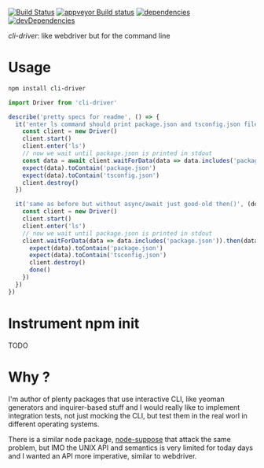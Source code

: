 [![Build Status](https://travis-ci.org/cancerberoSgx/cli-driver.png?branch=master)](https://travis-ci.org/cancerberoSgx/cli-driver) [![appveyor Build status](https://ci.appveyor.com/api/projects/status/w3ynfan159ejobkv/branch/master?svg=true)](https://ci.appveyor.com/project/cancerberoSgx/cli-driver/branch/master) [![dependencies](https://david-dm.org/cancerberosgx/cli-driver/status.svg)](https://david-dm.org/cancerberosgx/cli-driver?path=packages/cli-driver) [![devDependencies](https://david-dm.org/cancerberosgx/cli-driver/dev-status.svg)](https://david-dm.org/cancerberosgx/cli-driver-dev?path=packages/cli-driver#info=devDependencies)

*cli-driver*: like webdriver but for the command line

# Usage

```sh
npm install cli-driver
```

```js
import Driver from 'cli-driver'

describe('pretty specs for readme', () => {
  it('enter ls command should print package.json and tsconfig.json file', async () => {
    const client = new Driver()
    client.start()
    client.enter('ls')
    // now we wait until package.json is printed in stdout
    const data = await client.waitForData(data => data.includes('package.json'))
    expect(data).toContain('package.json')
    expect(data).toContain('tsconfig.json')
    client.destroy()
  })

  it('same as before but without async/await just good-old then()', (done) => {
    const client = new Driver()
    client.start()
    client.enter('ls')
    // now we wait until package.json is printed in stdout
    client.waitForData(data => data.includes('package.json')).then(data => {
      expect(data).toContain('package.json')
      expect(data).toContain('tsconfig.json')
      client.destroy()
      done()
    })
  })
})

```


# Instrument npm init

TODO


# Why ?

I'm author of plenty packages that use interactive CLI, like yeoman generators and inquirer-based stuff and I would really like to implement integration tests, not just mocking the CLI, but test them in the real worl in different operating systems. 

There is a similar node package, [node-suppose](https://github.com/jprichardson/node-suppose) that attack the same problem, but IMO the UNIX API and semantics is very limited for today days and I wanted an API more imperative, similar to webdriver. 